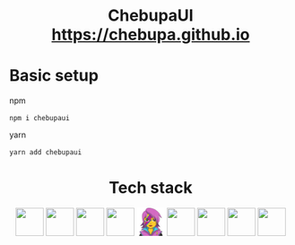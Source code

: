 <h1 align="center">
  ChebupaUI<br/>
  <a href="https://chebupa.github.io">https://chebupa.github.io</a>
</h1>



<h1>Basic setup</h1>

npm
```
npm i chebupaui
```

yarn
```
yarn add chebupaui
```



<h1 align="center">Tech stack</h1>
<p align="center">
  <!-- react -->
  <img src="https://cdn.jsdelivr.net/gh/devicons/devicon/icons/react/react-original-wordmark.svg" width="50" height="50"/>
  <!-- typescript -->
  <img src="https://cdn.jsdelivr.net/gh/devicons/devicon/icons/typescript/typescript-original.svg" width="50" height="50"/>
  <!-- js -->
  <img src="https://cdn.jsdelivr.net/gh/devicons/devicon/icons/javascript/javascript-original.svg" width="50" height="50"/>
  <!-- css -->
  <img src="https://cdn.jsdelivr.net/gh/devicons/devicon/icons/css3/css3-original.svg" width="50" height="50"/>
  <!-- sass -->
  <!-- <img src="https://cdn.jsdelivr.net/gh/devicons/devicon/icons/sass/sass-original.svg" width="50" height="50"/> -->
  <!-- styled components -->
  <!-- <img src="https://raw.githubusercontent.com/styled-components/brand/master/styled-components.png" width="50" height="50"/> -->
  <!-- emotion -->
  <img src="https://raw.githubusercontent.com/emotion-js/emotion/main/emotion.png" width="50" height="50"/>
  <!-- eslint -->
  <img src="https://cdn.jsdelivr.net/gh/devicons/devicon/icons/eslint/eslint-original.svg" width="50" height="50"/>
  <!-- vite -->
  <img src="https://upload.wikimedia.org/wikipedia/commons/thumb/f/f1/Vitejs-logo.svg/240px-Vitejs-logo.svg.png" width="50" height="50"/>
  <!-- npm -->
  <img src="https://cdn.jsdelivr.net/gh/devicons/devicon/icons/npm/npm-original-wordmark.svg" width="50" height="50"/>
  <!-- markdown -->
  <img src="https://cdn.jsdelivr.net/gh/devicons/devicon/icons/markdown/markdown-original.svg" width="50" height="50"/>
</p>

